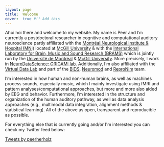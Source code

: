 ```yaml
---
layout: page
title:  Welcome
cover:  true #!! Add this
---
```


Ahoi hoi there and welcome to my website. My name is Peer and I’m currently a postdoctoral researcher
in cognitive and computational auditory neuroscience partly affiliated with the [Montréal Neurological Institute & Hospital (MNI)](https://www.mcgill.ca/neuro/) located at [McGill University](https://www.mcgill.ca/) & with the [International Laboratory for Brain, Music and Sound Research (BRAMS)](https://www.brams.org/en/) which is jointly run by the [Université de Montréal](https://www.umontreal.ca/) & [McGill University](https://www.mcgill.ca/). More precisely, I work in [NeuroDataScience: ORIGAMI lab](https://neurodatascience.github.io/). Additionally, I’m also affiliated with the [Virtual Data Lab](https://virtualdatalab.github.io/) and part of the [BIDS](https://bids-specification.readthedocs.io/en/stable/index.html), [Neuromod](https://www.cneuromod.ca/) and [ReproNim](https://www.repronim.org/) team.

I’m interested in how human and non-human brains, as well as machines process sounds, especially music, which I mainly investigate using fMRI and pattern analyses/computational approaches, but more and more also aided by EEG and behavior. Furthermore, I’m interested in the structure and organization of the human auditory pathway, as well as data analysis approaches (e.g., multimodal data integration, alignment methods & statistical learning). All of the above as open, transparent and reproducible as possible.

For everything else that is currently going and/or I'm interested you can check my Twitter feed below:

<a class="twitter-timeline" data-width="440" data-theme="light" href="https://twitter.com/peerherholz?ref_src=twsrc%5Etfw">Tweets by peerherholz</a> <script async src="https://platform.twitter.com/widgets.js" charset="utf-8"></script>